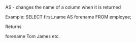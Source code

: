 AS - changes the name of a column when it is returned

Example:
SELECT first_name AS forename
FROM employee;

Returns

forename
Tom
James
etc.


